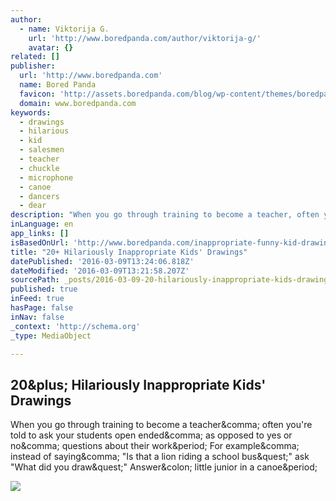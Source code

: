 ```yaml
---
author:
  - name: Viktorija G.
    url: 'http://www.boredpanda.com/author/viktorija-g/'
    avatar: {}
related: []
publisher:
  url: 'http://www.boredpanda.com'
  name: Bored Panda
  favicon: 'http://assets.boredpanda.com/blog/wp-content/themes/boredpanda/favicon.ico'
  domain: www.boredpanda.com
keywords:
  - drawings
  - hilarious
  - kid
  - salesmen
  - teacher
  - chuckle
  - microphone
  - canoe
  - dancers
  - dear
description: "When you go through training to become a teacher, often you're told to ask your students open ended, as opposed to yes or no, questions about their work. For example, instead of saying, \"Is that a lion riding a school bus?\" ask \"What did you draw?\" Answer: little junior in a canoe."
inLanguage: en
app_links: []
isBasedOnUrl: 'http://www.boredpanda.com/inappropriate-funny-kid-drawings/'
title: "20+ Hilariously Inappropriate Kids' Drawings"
datePublished: '2016-03-09T13:24:06.818Z'
dateModified: '2016-03-09T13:21:58.207Z'
sourcePath: _posts/2016-03-09-20-hilariously-inappropriate-kids-drawings.md
published: true
inFeed: true
hasPage: false
inNav: false
_context: 'http://schema.org'
_type: MediaObject

---
```

<article style=""><h1>20&amp;plus; Hilariously Inappropriate Kids' Drawings</h1><p>When you go through training to become a teacher&amp;comma; often you're told to ask your students open ended&amp;comma; as opposed to yes or no&amp;comma; questions about their work&amp;period; For example&amp;comma; instead of saying&amp;comma; "Is that a lion riding a school bus&amp;quest;" ask "What did you draw&amp;quest;" Answer&amp;colon; little junior in a canoe&amp;period;</p><img src="http://static.boredpanda.com/blog/wp-content/uploads/2016/02/inappropriate-funny-kid-drawings-fb.png" /></article>